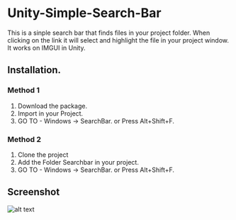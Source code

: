 # Unity-Simple-Search-Bar

This is a sinple search bar that finds files in your project folder. When clicking on the link it will select and highlight the file in your project window. It works on IMGUI in Unity.

## Installation.
 ### Method 1
1. Download the package.
2. Import in your Project.
3. GO TO - Windows -> SearchBar. or Press Alt+Shift+F.
 ### Method 2
1. Clone the project
2. Add the Folder Searchbar in your project. 
3. GO TO - Windows -> SearchBar. or Press Alt+Shift+F.
   
## Screenshot
![alt text](Images/SearchBar)
